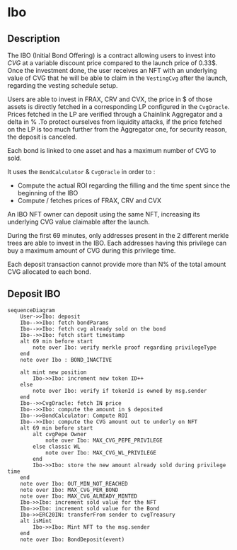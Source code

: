 # Ibo

## Description

The IBO (Initial Bond Offering) is a contract allowing users to invest into $CVG$ at a variable discount price compared to the launch price of 0.33$.
Once the investment done, the user receives an NFT with an underlying value of CVG that he will be able to claim in the `VestingCvg` after the launch, regarding the vesting schedule setup.

Users are able to invest in FRAX, CRV and CVX, the price in $ of those assets is directly fetched in a corresponding LP configured in the `CvgOracle`. Prices fetched in the LP are verified through a Chainlink Aggregator and a delta in % .To protect ourselves from liquidity attacks, if the price fetched on the LP is too much further from the Aggregator one, for security reason, the deposit is canceled.

Each bond is linked to one asset and has a maximum number of CVG to sold.

It uses the `BondCalculator` & `CvgOracle` in order to :

- Compute the actual ROI regarding the filling and the time spent since the beginning of the IBO
- Compute / fetches prices of FRAX, CRV and CVX

An IBO NFT owner can deposit using the same NFT, increasing its underlying CVG value claimable after the launch.

During the first 69 minutes, only addresses present in the 2 different merkle trees are able to invest in the IBO.
Each addresses having this privilege can buy a maximum amount of CVG during this privilege time.

Each deposit transaction cannot provide more than N% of the total amount CVG allocated to each bond.

## Deposit IBO

```mermaid
sequenceDiagram
    User->>Ibo: deposit
    Ibo-->>Ibo: fetch bondParams
    Ibo-->>Ibo: fetch cvg already sold on the bond
    Ibo-->>Ibo: fetch start timestamp
    alt 69 min before start
        note over Ibo: verify merkle proof regarding privilegeType
    end
    note over Ibo : BOND_INACTIVE

    alt mint new position
        Ibo->>Ibo: increment new token ID++
    else
        note over Ibo: verify if tokenId is owned by msg.sender
    end
    Ibo-->>CvgOracle: fetch IN price
    Ibo-->>Ibo: compute the amount in $ deposited
    Ibo-->>BondCalculator: Compute ROI
    Ibo-->>Ibo: compute the CVG amount out to underly on NFT
    alt 69 min before start
        alt cvgPepe Owner
            note over Ibo: MAX_CVG_PEPE_PRIVILEGE
        else classic WL
            note over Ibo: MAX_CVG_WL_PRIVILEGE
        end
        Ibo->>Ibo: store the new amount already sold during privilege time
    end
    note over Ibo: OUT_MIN_NOT_REACHED
    note over Ibo: MAX_CVG_PER_BOND
    note over Ibo: MAX_CVG_ALREADY_MINTED
    Ibo->>Ibo: increment sold value for the NFT
    Ibo->>Ibo: increment sold value for the Bond
    Ibo->>ERC20IN: transferFrom sender to cvgTreasury
    alt isMint
        Ibo->>Ibo: Mint NFT to the msg.sender
    end
    note over Ibo: BondDeposit(event)




```